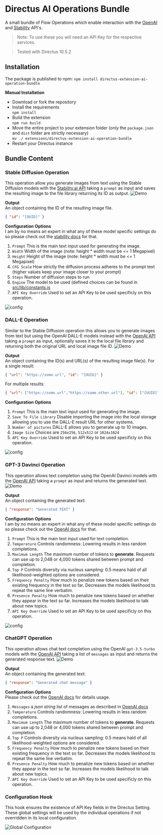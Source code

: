 # Directus AI Operations Bundle

A small bundle of Flow Operations which enable interaction with the [OpenAI](https://beta.openai.com/overview) and [Stability](https://stability.ai/) API's.

> Note: To use these you will need an API Key for the respective services.

> Tested with Directus 10.5.2

## Installation

The package is published to npm:
`npm install directus-extension-ai-operation-bundle`

**Manual Installation**
- Download or fork the repository
- Install the requirements\
  `npm install`
- Build the extension\
  `npm run build`
- Move the entire project to your extension folder (only the `package.json` and `dist` folder are strictly necessary)\
  `mv ./ extensions/directus-extension-ai-operation-bundle`
- Restart your Directus instance

## Bundle Content

### Stable Diffusion Operation

This operation allow you generate images from text using the Stable Diffusion models with the [Stability.ai API](https://platform.stability.ai/) taking a `prompt` as input and saves the resulting image to the file library returning its ID as output.
![Demo](examples/stable-diffusion-demo.gif)

**Output**\
An object containing the ID of the resulting image file.
```json
{ "id": "[UUID]" }
```

**Configuration Options**\
I am by no means an expert in what any of these model specific settings do so please check out the [stability docs](https://api.stability.ai/docs) for that.
1. `Prompt` This is the main text input used for generating the image.
2. `Width` Width of the image (note: height * width must be <= 1 Megapixel)
3. `Height` Height of the image (note: height * width must be <= 1 Megapixel)
4. `CFG Scale` How strictly the diffusion process adheres to the prompt text (higher values keep your image closer to your prompt)
5. `Steps` Number of diffusion steps to run
6. `Engine` The model to be used (defined choices can be found in [src/lib/constants.js](src/lib/constants.js)
7. `API Key Override` Used to set an API Key to be used specificly on this operation.

![config](examples/stable-diffusion-config.png)

### DALL-E Operation

Similar to the Stable Diffusion operation this allows you to generate images from text but using the OpenAI DALL-E models instead with the [OpenAI API](https://beta.openai.com/docs/guides/images) taking a `prompt` as input, optionally saves it to the local file library and returning both the original URL and local image file ID.
![Demo](examples/dall-e-demo.gif)

**Output**\
An object containing the ID(s) and URL(s) of the resulting image file(s).
For a single result:
```json
{ "url": "https://some.url", "id": "[UUID]" }
```
For multiple results:
```json
{ "url": ["https://some.url","https://some.other.url"], "id": ["[UUID]","[UUID]"] }
```

**Configuration Options**
1. `Prompt` This is the main text input used for generating the image.
2. `Save To File Library` Disable importing the image into the local storage allowing you to use the DALL-E result URL for other systems.
3. `Number of pictures` DALL-E allows you to generate up to 10 images.
4. `Image Size` Choices are `256x256`, `512x512` or `1024x1024`
5. `API Key Override` Used to set an API Key to be used specificly on this operation.

![config](examples/dall-e-config.png)

### GPT-3 Davinci Operation

This operation allows text completion using the OpenAI Davinci models with the [OpenAI API](https://beta.openai.com/docs/guides/completion/introduction) taking a `prompt` as input and returns the generated text.
![Demo](examples/davinci-demo.gif)

**Output**\
An object containing the generated text:
```json
{ "response": "Generated TEXT" }
```

**Configuration Options**\
I am by no means an expert in what any of these model specific settings do so please check out the [OpenAI docs](https://beta.openai.com/docs/guides/completion) for that.
1. `Prompt` This is the main text input used for text completion.
2. `Temperature` Controls randomness: Lowering results in less random completions.
3. `Maximum Length` The maximum number of tokens to **generate**. Requests can use up to 2,048 or 4,000 tokens shared between prompt and completion.
4. `Top P` Controls diversity via nucleus sampling: 0.5 means hald of all likelihood-weighted options are considered.
5. `Frequency Penalty` How much to penalize new tokens based on their existing frequency in the text so far. Decreases the models likelihood to repeat the same line verbatim.
6. `Presence Penalty` How much to penalize new tokens based on whether they appear in the text so far. Increases the models likelihood to talk about new topics.
7. `API Key Override` Used to set an API Key to be used specificly on this operation.

![config](examples/davinci-config.png)

### ChatGPT Operation

This operation allows chat text completion using the OpenAI `gpt-3.5-turbo` models with the [OpenAI API](https://platform.openai.com/docs/guides/chat) taking a list of `messages` as input and returns the generated response text.
![Demo](examples/chatgpt_demo.gif)

**Output**\
An object containing the generated text:
```json
{ "response": "Generated chat message" }
```

**Configuration Options**\
Please check out the [OpenAI docs](https://platform.openai.com/docs/guides/chat) for details usage.

1. `Messages` a *json string* list of messages as described in [OpenAI docs](https://platform.openai.com/docs/guides/chat/introduction)
2. `Temperature` Controls randomness: Lowering results in less random completions.
3. `Maximum Length` The maximum number of tokens to **generate**. Requests can use up to 2,048 or 4,000 tokens shared between prompt and completion.
4. `Top P` Controls diversity via nucleus sampling: 0.5 means hald of all likelihood-weighted options are considered.
5. `Frequency Penalty` How much to penalize new tokens based on their existing frequency in the text so far. Decreases the models likelihood to repeat the same line verbatim.
6. `Presence Penalty` How much to penalize new tokens based on whether they appear in the text so far. Increases the models likelihood to talk about new topics.
7. `API Key Override` Used to set an API Key to be used specificly on this operation.

### Configuration Hook

This hook ensures the existence of API Key fields in the Directus Setting. These global settings will be used by the individual operations if not overridden in its local configuration.

![Global Configuration](examples/global-configuration.png)
